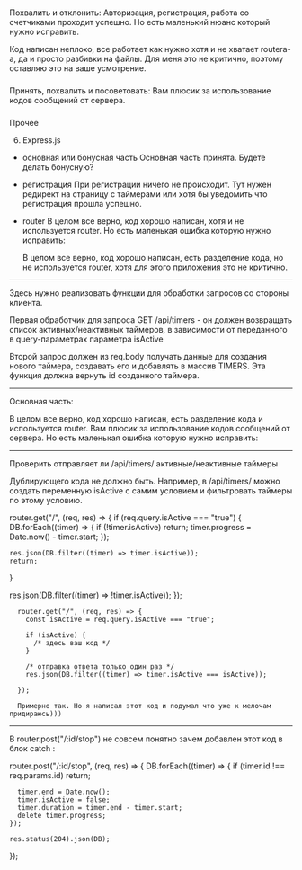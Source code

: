 ###
Похвалить и отклонить:
Авторизация, регистрация, работа со счетчиками проходит успешно. Но есть маленький нюанс который нужно исправить.

Код написан неплохо, все работает как нужно хотя и не хватает routera-а, да и просто разбивки на файлы. Для меня это не критично, поэтому оставляю это на ваше усмотрение.




###
Принять, похвалить и посоветовать:
Вам плюсик за использование кодов сообщений от сервера.

###
Прочее

6. Express.js
- основная или бонусная часть
    Основная часть принята. Будете делать бонусную?

- регистрация
    При регистрации ничего не происходит. Тут нужен редирект на страницу с таймерами или хотя бы уведомить что регистрация прошла успешно.


- router
    В целом все верно, код хорошо написан, хотя и не используется router. Но есть маленькая ошибка которую нужно исправить:

    В целом все верно, код хорошо написан, есть разделение кода, но не используется router, хотя для этого приложения это не критично.




-----------------

Здесь нужно реализовать функции для обработки запросов со стороны клиента.

Первая обработчик для запроса GET /api/timers - он должен возвращать список активных/неактивных таймеров, в зависимости от переданного в query-параметрах параметра isActive

Второй запрос должен из req.body получать данные для создания нового таймера, создавать его и добавлять в массив TIMERS. Эта функция должна вернуть id созданного таймера.

----
Основная часть:

В целом все верно, код хорошо написан, есть разделение кода и используется router. Вам плюсик за использование кодов сообщений от сервера. Но есть маленькая ошибка которую нужно исправить:


-------------------
Проверить отправляет ли /api/timers/ активные/неактивные таймеры

Дублирующего кода не должно быть. Например, в /api/timers/ можно создать переменную isActive с самим условием и фильтровать таймеры по этому условию.

router.get("/", (req, res) => {
  if (req.query.isActive === "true") {
    DB.forEach((timer) => {
      if (!timer.isActive) return;
      timer.progress = Date.now() - timer.start;
    });

    res.json(DB.filter((timer) => timer.isActive));
    return;
  }

  res.json(DB.filter((timer) => !timer.isActive));
});

      router.get("/", (req, res) => {
        const isActive = req.query.isActive === "true";

        if (isActive) {
          /* здесь ваш код */
        }

        /* отправка ответа только один раз */
        res.json(DB.filter((timer) => timer.isActive === isActive));

      });

      Примерно так. Но я написал этот код и подумал что уже к мелочам придираюсь)))

------------------
В router.post("/:id/stop") не совсем понятно зачем добавлен этот код в блок catch :

router.post("/:id/stop", (req, res) => {
    DB.forEach((timer) => {
      if (timer.id !== req.params.id) return;

      timer.end = Date.now();
      timer.isActive = false;
      timer.duration = timer.end - timer.start;
      delete timer.progress;
    });

    res.status(204).json(DB);
});
